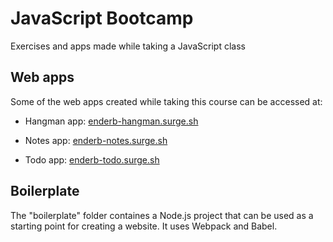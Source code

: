 # JavaScript Bootcamp
Exercises and apps made while taking a JavaScript class

## Web apps
Some of the web apps created while taking this course can be accessed at:

* Hangman app: [enderb-hangman.surge.sh](enderb-hangman.surge.sh)

* Notes app: [enderb-notes.surge.sh](enderb-notes.surge.sh)

* Todo app: [enderb-todo.surge.sh](enderb-todo.surge.sh)


## Boilerplate
The "boilerplate" folder containes a Node.js project that can be used as a starting point for creating a website. It uses Webpack and Babel.
